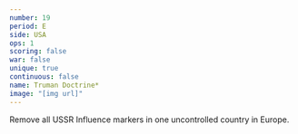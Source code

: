 ```yaml
---
number: 19
period: E
side: USA
ops: 1
scoring: false
war: false
unique: true
continuous: false
name: Truman Doctrine*
image: "[img url]"
---
```

Remove all USSR Influence markers in one uncontrolled country in Europe.
